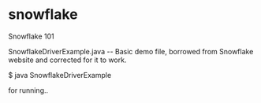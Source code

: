# snowflake
Snowflake 101

SnowflakeDriverExample.java -- Basic demo file, borrowed from Snowflake website
and corrected for it to work.

$ java SnowflakeDriverExample

for running..
